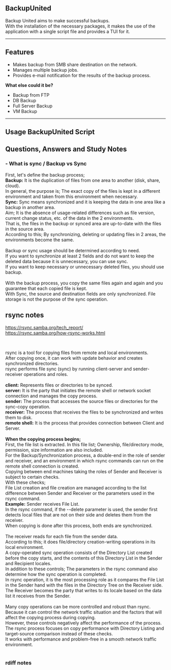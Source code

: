 ## BackupUnited

Backup United aims to make successful backups.<br>
With the installation of the necessary packages, it makes the use of the application with a single script file and provides a TUI for it.<br>

---

## Features
- Makes backup from SMB share destination on the network.
- Manages multiple backup jobs.
- Provides e-mail notification for the results of the backup process.

**What else could it be?**<br>
- Backup from FTP
- DB Backup
- Full Server Backup
- VM Backup

---

## Usage BackupUnited Script

## Questions, Answers and Study Notes
### - What is sync / Backup vs Sync <br>
First, let's define the backup process;<br>
**Backup:** It is the duplication of files from one area to another (disk, share, cloud).<br>
In general, the purpose is; The exact copy of the files is kept in a different environment and taken from this environment when necessary.<br>
**Sync:** Sync means synchronized and it is keeping the data in one area like a backup in another area.<br>
Aim; It is the absence of usage-related differences such as file version, current change status, etc. of the data in the 2 environments.<br>
That is, the files in the backup or synced area are up-to-date with the files in the source area.<br>
According to this; By synchronizing, deleting or updating files in 2 areas, the environments become the same.<br>
<br>
Backup or sync usage should be determined according to need.<br>
If you want to synchronize at least 2 fields and do not want to keep the deleted data because it is unnecessary, you can use sync.<br>
If you want to keep necessary or unnecessary deleted files, you should use backup.<br>
<br>
With the backup process, you copy the same files again and again and you guarantee that each copied file is kept.<br>
With Sync, the source and destination fields are only synchronized. File storage is not the purpose of the sync operation.<br>

## rsync notes
https://rsync.samba.org/tech_report/ <br>
https://rsync.samba.org/how-rsync-works.html

<br>

rsync is a tool for copying files from remote and local environments.<br>
After copying once, it can work with update behavior and creates synchronized directories.<br>
rsync performs file sync (sync) by running client-server and sender-receiver operations and roles.<br>
<br>
**client:** Represents files or directories to be synced.<br>
**server:** It is the party that initiates the remote shell or network socket connection and manages the copy process.<br>
**sender:** The process that accesses the source files or directories for the sync-copy operation.<br>
**receiver:** The process that receives the files to be synchronized and writes them to disk.<br>
**remote shell:** It is the process that provides connection between Client and Server.<br>
<br>
**When the copying process begins;**<br>
First, the file list is extracted. In this file list; Ownership, file/directory mode, permission, size information are also included.<br>
For the Backup/Synchronization process, a double-end in the role of sender and receiver, and an environment in which rsync commands can run on the remote shell connection is created.<br>
Copying between end machines taking the roles of Sender and Receiver is subject to certain checks.<br>
With these checks;<br>
File List creation and file creation are managed according to the list difference between Sender and Receiver or the parameters used in the rsync command.<br>
**Example:** Sender receives File List.<br>
In the rsync command, if the --delete parameter is used, the sender first detects local files that are not on their side and deletes them from the receiver.<br>
When copying is done after this process, both ends are synchronized.<br>
<br>
The receiver reads for each file from the sender data.<br>
According to this; it does file/directory creation-writing operations in its local environment.<br>
A copy-operated sync operation consists of the Directory List created before the copy starts, and the contents of this Directory List in the Sender and Recipient locales.<br>
In addition to these controls; The parameters in the rsync command also determine how the sync operation is completed.<br>
In rsync operation, it is the most processing role as it compares the File List in the Sender hand with the files in the Directory Tree on the Receiver side.<br>
The Receiver becomes the party that writes to its locale based on the data list it receives from the Sender.<br>
<br>
Many copy operations can be more controlled and robust than rsync.<br>
Because it can control the network traffic situation and the factors that will affect the copying process during copying.<br>
However, these controls negatively affect the performance of the process.<br>
The rsync process focuses on copy performance with Directory Listing and target-source comparison instead of these checks.<br>
It works with performance and problem-free in a smooth network traffic environment.<br>
<br>
### rdiff notes

